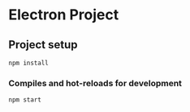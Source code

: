 # Electron Project

## Project setup
```
npm install
```

### Compiles and hot-reloads for development
```
npm start
```
